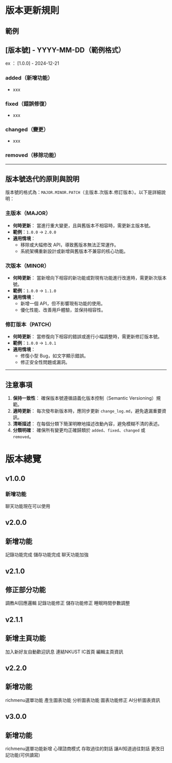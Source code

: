 # 版本更新規則
## 範例
## [版本號] - YYYY-MM-DD（範例格式）
ex ： [1.0.0] - 2024-12-21
### added（新增功能）
- xxx
### fixed（錯誤修復）
- xxx
### changed（變更）
- xxx
### removed（移除功能）

---

## 版本號迭代的原則與說明

版本號的格式為：`MAJOR.MINOR.PATCH`（主版本.次版本.修訂版本）。以下是詳細說明：

### 主版本（MAJOR）
- **何時更新**：
  當進行重大變更，且與舊版本不相容時，需更新主版本號。
- **範例**：`1.0.0` → `2.0.0`
- **適用情境**：
  - 移除或大幅修改 API，導致舊版本無法正常運作。
  - 系統架構重新設計或新增與舊版本不兼容的核心功能。

### 次版本（MINOR）
- **何時更新**：
  當新增向下相容的新功能或對現有功能進行改進時，需更新次版本號。
- **範例**：`1.0.0` → `1.1.0`
- **適用情境**：
  - 新增一個 API，但不影響現有功能的使用。
  - 優化性能、改善用戶體驗，並保持相容性。

### 修訂版本（PATCH）
- **何時更新**：
  當修復向下相容的錯誤或進行小幅調整時，需更新修訂版本號。
- **範例**：`1.0.0` → `1.0.1`
- **適用情境**：
  - 修復小型 Bug，如文字顯示錯誤。
  - 修正安全性問題或漏洞。

---
## 注意事項
1. **保持一致性**：
   確保版本號遵循語義化版本控制（Semantic Versioning）規範。
2. **適時更新**：
   每次發布新版本時，應同步更新 `change_log.md`，避免遺漏重要資訊。
3. **清晰描述**：
   在每個分類下簡潔明瞭地描述改動內容，避免模糊不清的表述。
4. **分類明確**：
   確保所有變更均正確歸類於 `added`、`fixed`、`changed` 或 `removed`。

# 版本總覽

## v1.0.0
### 新增功能
聊天功能現在可以使用

## v2.0.0
## 新增功能
記錄功能完成
儲存功能完成
聊天功能加強

## v2.1.0
## 修正部分功能
調教AI回應邏輯
記錄功能修正
儲存功能修正
睡眠時間參數調整

## v2.1.1
## 新增主頁功能
加入新好友自動歡迎訊息
連結NKUST IC首頁
編輯主頁資訊

## v2.2.0
## 新增功能
richmenu選單功能
產生圖表功能
分析圖表功能
圖表功能修正
AI分析圖表資訊

## v3.0.0
## 新增功能
richmenu選單功能新增
心理諮商模式
存取過往的對話
讓AI知道過往對話
更改日記功能(可供讀寫)

